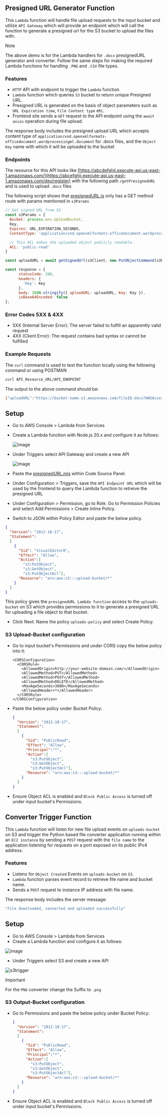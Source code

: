 ## Presigned URL Generator Function

This `Lambda` function will handle file upload requests to the input bucket and utilize `API Gateway` which will provide an endpoint which will call the function to generate a presigned url for the S3 bucket to upload the files with.

> [!NOTE]
> The above demo is for the Lambda handlers for `.docx` presignedURL generator and converter. Follow the same steps for making the required Lambda functions for handling `.PNG` and `.CSV` file types.

### Features
- `HTTP` API with endpoint to trigger the `Lambda` function
- `Lambda` function which queries `S3` bucket to return unique Presigned URL.
- Presigned URL is generated on the basis of object parameters such as `URL Expiration time`, `File Content type` etc. 
- Frontend site sends a `GET` request to the API endpoint using the `await axios` operation during file upload.

The response body includes the presigned upload URL which accepts content type of `application/vnd.openxmlformats-officedocument.wordprocessingml.document` for .docx files, and the `Object Key` name with which it will be uploaded to the bucket

### Endpoints
The resource for this API looks like [https://abcdefghij.execute-api.us-east-1.amazonaws.com/](https://abcefghij.execute-api.us-east-1.amazonaws.com/dev/register) with the following path `/getPresignedURL` and is used to upload `.docx` files

The following script shows that [presignedURL.js](./presignedURL.mjs) only has a GET method route with params mentioned in `s3Params`

```javascript
// Get signed URL from S3
const s3Params = {
  Bucket: process.env.UploadBucket,
  Key,
  Expires: URL_EXPIRATION_SECONDS,
  ContentType: 'application/vnd.openxmlformats-officedocument.wordprocessingml.document',

  // This ACL makes the uploaded object publicly readable. 
  ACL: 'public-read'
}

const uploadURL = await getSignedUrl(s3Client, new PutObjectCommand(s3Params), {expiresIn: 300});

const response = {
      statusCode: 200,
      headers: {
        'Key': Key
      },
      body: JSON.stringify({ uploadURL: uploadURL, Key: Key }),
      isBase64Encoded: false
};
```

### Error Codes 5XX & 4XX
* 5XX (Internal Server Error): The server failed to fulfill an apparently valid request
* 4XX (Client Error): The request contains bad syntax or cannot be fulfilled

### Example Requests

The `curl` command is used to test the function locally using the following command or using POSTMAN

```bash
curl API_Resource_URL/API_ENDPOINT 
```

The output to the above command should be:
```bash
{"uploadURL":"https://bucket-name.s3.amazonaws.com/fileID.docx?AWSAccessKeyId=AccessKey&Content-Type=application%2Fvnd.openxmlformats-officedocument.wordprocessingml.document&Expires=1706262011&Signature=[unique_signature_string]","Key":"fileID.docx"}
```

## Setup

- Go to AWS Console > Lambda from Services
- Create a Lambda function with Node.js 20.x and configure it as follows:

  ![image](https://github.com/SourasishBasu/File-Wizard/assets/89185962/59106a88-b39f-41db-b548-f8cd20ca11fe)

- Under Triggers select API Gateway and create a new API

  ![image](https://github.com/SourasishBasu/File-Wizard/assets/89185962/8b8336fa-582e-452a-be5e-9f06859bfa80)

- Paste the [presignedURL.mjs](./presignedURL.mjs) within Code Source Panel.
- Under Configuration > Triggers, save the `API Endpoint URL` which will be used by the frontend to query the Lambda function to retreive the presigned URL
- Under Configuration > Permission, go to Role. Go to Permission Policies and select Add Permissions > Create Inline Policy.
- Switch to JSON within Policy Editor and paste the below policy.

```json
{
  "Version": "2012-10-17",
  "Statement":
  [
    {
      "Sid": "VisualEditor0",
      "Effect": "Allow",
      "Action":[
        "s3:PutObject",
        "s3:GetObject",
        "s3:PutObjectAcl"],
      "Resource": "arn:aws:s3:::upload-bucket/*"
    }
  ]
}
```

This policy gives the `presignedURL Lambda function` access to the `uploads-bucket` on S3 which provides permissions to it to generate a presigned URL for uploading a file object to that bucket.

- Click Next. Name the policy `uploads-policy` and select Create Policy.

### S3 Upload-Bucket configuration

- Go to input bucket's Permissions and under CORS copy the below policy into it:
  
  ```
  <CORSConfiguration>
    <CORSRule>
      <AllowedOrigin>http://your-website-domain.com/</AllowedOrigin>
      <AllowedMethod>PUT</AllowedMethod>
      <AllowedMethod>POST</AllowedMethod>
      <AllowedMethod>DELETE</AllowedMethod>
      <MaxAgeSeconds>3000</MaxAgeSeconds>
      <AllowedHeader>*</AllowedHeader>
    </CORSRule>
  </CORSConfiguration>
  ```

- Paste the below policy under Bucket Policy:

  ```json
  {
    "Version": "2012-10-17",
    "Statement":
    [
      {
        "Sid": "PublicRead",
        "Effect": "Allow",
        "Principal":"*",
        "Action":[
          "s3:PutObject",
          "s3:GetObject",
          "s3:PutObjectAcl"],
        "Resource": "arn:aws:s3:::upload-bucket/*"
      }
    ]
  }
  ```

- Ensure Object ACL is enabled and `Block Public Access` is turned off under input bucket's Permissions.

## Converter Trigger Function

This `Lambda` function will listen for new file upload events on `uploads-bucket` on S3 and trigger the Python based file converter application running within an `EC2 instance` by sending a `POST` request with the `file name` to the application listening for requests on a port exposed on its public IPv4 address.

### Features
- Listens for `Object Created` Events on `uploads-bucket` on `S3`.
- `Lambda` function parses event record to retrieve file name and bucket name.
- Sends a `POST` request to instance IP address with file name.

The response body includes the server message: 

```bash
"File downloaded, converted and uploaded successfully"
```

## Setup

- Go to AWS Console > Lambda from Services
- Create a Lambda function and configure it as follows:

![image](https://github.com/SourasishBasu/File-Wizard/assets/89185962/2ee1634e-97e0-4687-9ca7-59600a145d18)

- Under Triggers select S3 and create a new API

![s3trigger](https://github.com/SourasishBasu/File-Wizard/assets/89185962/a3f31ffa-73f5-4ddf-982c-962d5e2c3c62)

> [!IMPORTANT]  
> For the `PNG` converter change the Suffix to `.png`

### S3 Output-Bucket configuration

- Go to Permissions and paste the below policy under Bucket Policy:

  ```json
  {
    "Version": "2012-10-17",
    "Statement":
    [
      {
        "Sid": "PublicRead",
        "Effect": "Allow",
        "Principal":"*",
        "Action":[
          "s3:PutObject",
          "s3:GetObject",
          "s3:PutObjectAcl"],
        "Resource": "arn:aws:s3:::upload-bucket/*"
      }
    ]
  }
  ```

- Ensure Object ACL is enabled and `Block Public Access` is turned off under input bucket's Permissions.
